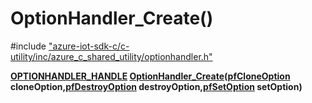 # OptionHandler_Create()

\#include ["azure-iot-sdk-c/c-utility/inc/azure_c_shared_utility/optionhandler.h"](../iot-c-ref-optionhandler-h.md)  

**[OPTIONHANDLER_HANDLE](#optionhandler_8h_1a1989d75401220ac319c1fca9a5a2737b) [OptionHandler_Create](#optionhandler_8h_1a6b1983fd63165d559e91335e024334d2)([pfCloneOption](#optionhandler_8h_1a7f44e24f59f430c438585334855a825e) cloneOption,[pfDestroyOption](#optionhandler_8h_1aa2c29d4ec7391e4dabedff6b0b6f9388) destroyOption,[pfSetOption](#optionhandler_8h_1a165fe90e9fd1a284ac5a1e2f0a90fd97) setOption)**

